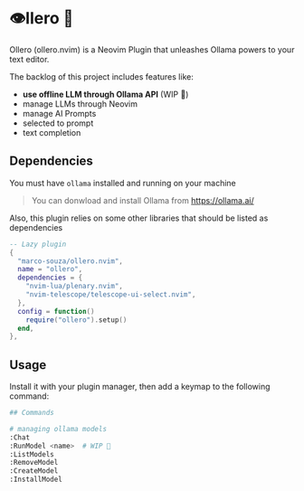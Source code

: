 # 👁️llero 🦙

Ollero (ollero.nvim) is a Neovim Plugin that unleashes Ollama powers to your
text editor.

The backlog of this project includes features like:

- **use offline LLM through Ollama API** (WIP 🚧)
- manage LLMs through Neovim
- manage AI Prompts
- selected to prompt
- text completion

## Dependencies

You must have `ollama` installed and running on your machine

> You can donwload and install Ollama from https://ollama.ai/

Also, this plugin relies on some other libraries that should be listed as
dependencies

```lua
-- Lazy plugin
{
  "marco-souza/ollero.nvim",
  name = "ollero",
  dependencies = {
    "nvim-lua/plenary.nvim",
    "nvim-telescope/telescope-ui-select.nvim",
  },
  config = function()
    require("ollero").setup()
  end,
},
```

## Usage

Install it with your plugin manager, then add a keymap to the following command:

```sh
## Commands

# managing ollama models
:Chat
:RunModel <name>  # WIP 🚧
:ListModels
:RemoveModel
:CreateModel
:InstallModel
```

